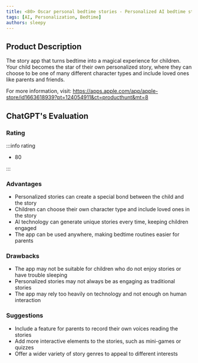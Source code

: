 ```yaml
---
title: <80> Oscar personal bedtime stories - Personalized AI bedtime story generator for children
tags: [AI, Personalization, Bedtime]
authors: sleepy
---
```


## Product Description

The story app that turns bedtime into a magical experience for children. 
Your child becomes the star of their own personalized story, where they can choose to be one of many different character types and include loved ones like parents and friends.

For more information, visit: https://apps.apple.com/app/apple-store/id1663618939?pt=124054911&ct=producthunt&mt=8

## ChatGPT's Evaluation

### Rating

:::info rating

- 80

:::

### Advantages

- Personalized stories can create a special bond between the child and the story
- Children can choose their own character type and include loved ones in the story
- AI technology can generate unique stories every time, keeping children engaged
- The app can be used anywhere, making bedtime routines easier for parents


### Drawbacks

- The app may not be suitable for children who do not enjoy stories or have trouble sleeping
- Personalized stories may not always be as engaging as traditional stories
- The app may rely too heavily on technology and not enough on human interaction

### Suggestions

- Include a feature for parents to record their own voices reading the stories
- Add more interactive elements to the stories, such as mini-games or quizzes
- Offer a wider variety of story genres to appeal to different interests